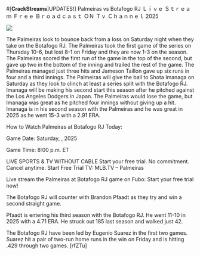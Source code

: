 #[𝐂𝐫𝐚𝐜𝐤𝐒𝐭𝐫𝐞𝐚𝐦𝐬]UPDATES!] Palmeiras vs Botafogo RJ Ｌｉｖｅ Ｓｔｒｅａｍ Ｆｒｅｅ Ｂｒｏａｄｃａｓｔ ＯＮ Ｔｖ Ｃｈａｎｎｅｌ  2025  
  
  
[![](https://i.imgur.com/qSNzIqt.png)](https://movie.rssnews.media/fRJnQooU.php)  
  
The Palmeiras look to bounce back from a loss on Saturday night when they take on the Botafogo RJ. The Palmeiras took the first game of the series on Thursday 10-6, but lost 8-1 on Friday and they are now 1-3 on the season. The Palmeiras scored the first run of the game in the top of the second, but gave up two in the bottom of the inning and trailed the rest of the game. The Palmeiras managed just three hits and Jameson Taillon gave up six runs in four and a third innings. The Palmeiras will give the ball to Shota Imanaga on Saturday as they look to clinch at least a series split with the Botafogo RJ. Imanaga will be making his second start this season after he pitched against the Los Angeles Dodgers in Japan. The Palmeiras would lose the game, but Imanaga was great as he pitched four innings without giving up a hit. Imanaga is in his second season with the Palmeiras and he was great in 2025 as he went 15-3 with a 2.91 ERA.

How to Watch Palmeiras at Botafogo RJ Today:

Game Date: Saturday, , 2025

Game Time: 8:00 p.m. ET

LIVE SPORTS & TV WITHOUT CABLE
Start your free trial. No commitment. Cancel anytime.
Start Free Trial
TV: MLB.TV – Palmeiras

Live stream the Palmeiras at Botafogo RJ game on Fubo: Start your free trial now!

The Botafogo RJ will counter with Brandon Pfaadt as they try and win a second straight game.

Pfaadt is entering his third season with the Botafogo RJ. He went 11-10 in 2025 with a 4.71 ERA. He struck out 185 last season and walked just 42.

The Botafogo RJ have been led by Eugenio Suarez in the first two games. Suarez hit a pair of two-run home runs in the win on Friday and is hitting .429 through two games. [rfZTu]
